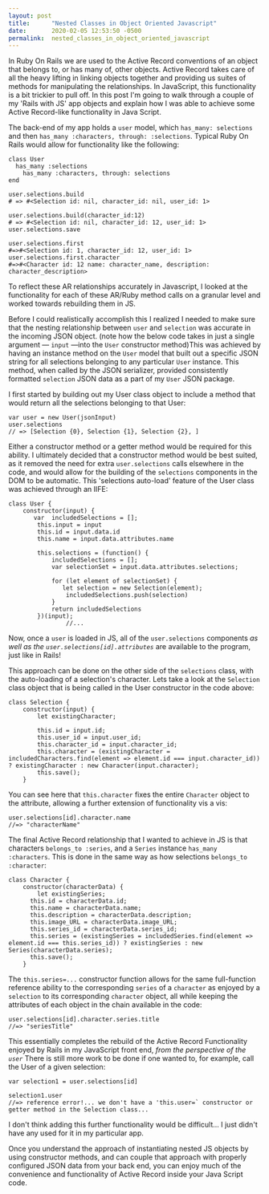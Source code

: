 ```yaml
---
layout: post
title:      "Nested Classes in Object Oriented Javascript"
date:       2020-02-05 12:53:50 -0500
permalink:  nested_classes_in_object_oriented_javascript
---
```



In Ruby On Rails we are used to the Active Record conventions of an object that belongs to, or has many of, other objects.  Active Record takes care of all the heavy lifting in linking objects together and providing us suites of methods for manipulating the relationships.  In JavaScript, this functionality is a bit trickier to pull off.  In this post I'm going to walk through a couple of my 'Rails with JS' app objects and explain how I was able to achieve some Active Record-like functionality in Java Script.

The back-end of my app holds a `user` model, which `has_many: selections` and then `has_many :characters, through: :selections`.  Typical Ruby On Rails would allow for functionality like the following:

```
class User
  has_many :selections
	has_many :characters, through: selections
end

user.selections.build
# => #<Selection id: nil, character_id: nil, user_id: 1>

user.selections.build(character_id:12)
# => #<Selection id: nil, character_id: 12, user_id: 1>
user.selections.save

user.selections.first 
#=>#<Selection id: 1, character_id: 12, user_id: 1>
user.selections.first.character
#=>#<Character id: 12 name: character_name, description: character_description>

```



To reflect these AR relationships accurately in Javascript, I looked at the functionality for each of these AR/Ruby method calls on a granular level and worked towards rebuilding them in JS.

Before I could realistically accomplish this I realized I needed to make sure that the nesting relationship between `user` and `selection` was accurate in the incoming JSON object.  (note how the below code takes in just a single argument — `input` —into the `User` constructor method)This was achieved by having an instance method on the `User` model that built out a specific JSON string for all selections belonging to any particular `User` instance.  This method, when called by the JSON serializer, provided consistently formatted `selection` JSON data as a part of my `User` JSON package.


I first started by building out my User class object to include a method that would return all the selections belonging to that User:

```
var user = new User(jsonInput)
user.selections 
// => [Selection {0}, Selection {1}, Selection {2}, ]
```

Either a constructor method or a getter method would be required for this ability.  I ultimately decided that a constructor method would be best suited, as it removed the need for extra `user.selections` calls elsewhere in the code, and would allow for the building of the `selections` components in the DOM to be automatic.  This 'selections auto-load' feature of the User class was achieved through an IIFE:

```
class User {
    constructor(input) {
       var  includedSelections = [];
        this.input = input
        this.id = input.data.id
        this.name = input.data.attributes.name
        
        this.selections = (function() {
            includedSelections = [];
            var selectionSet = input.data.attributes.selections;
            
            for (let element of selectionSet) {
               let selection = new Selection(element);
                includedSelections.push(selection)
            }            
            return includedSelections
        })(input);
				//...
```

Now, once a `user` is loaded in JS, all of the `user.selections` components *as well as the `user.selections[id].attributes`* are available to the program, just like in Rails!

This approach can be done on the other side of the `selections` class, with the auto-loading of a selection's character.  Lets take a look at the `Selection` class object that is being called in the User constructor in the code above:


```
class Selection {
    constructor(input) {
        let existingCharacter;
    
        this.id = input.id;
        this.user_id = input.user_id;
        this.character_id = input.character_id;
        this.character = (existingCharacter = includedCharacters.find(element => element.id === input.character_id)) ? existingCharacter : new Character(input.character);
        this.save();
    }     
```

You can see here that `this.character` fixes the entire `Character` object to the attribute, allowing a further extension of functionality vis a vis:

```
user.selections[id].character.name
//=> "characterName"
```

The final Active Record relationship that I wanted to achieve in JS is that characters `belongs_to :series`, and a `Series` instance `has_many :characters`.  This is done in the same way as how selections `belongs_to :character`:

```
class Character {
    constructor(characterData) {
        let existingSeries;
      this.id = characterData.id;
      this.name = characterData.name;
      this.description = characterData.description;
      this.image_URL = characterData.image_URL;
      this.series_id = characterData.series_id;
      this.series = (existingSeries = includedSeries.find(element => element.id === this.series_id)) ? existingSeries : new Series(characterData.series);
      this.save();
    }
```

The `this.series=...` constructor function allows for the same full-function reference ability to the corresponding `series` of a `character` as enjoyed by a `selection` to its corresponding `character` object, all while keeping the attributes of each object in the chain available in the code:

```
user.selections[id].character.series.title
//=> "seriesTitle"
```

This essentially completes the rebuild of the Active Record Functionality enjoyed by Rails in my JavaScript front end, *from the perspective of the `user`* There is still more work to be done if one wanted to, for example, call the User of a given selection:

```
var selection1 = user.selections[id]

selection1.user
//=> reference error!... we don't have a 'this.user=` constructor or getter method in the Selection class...
```

I don't think adding this further functionality would be difficult... I just didn't have any used for it in my particular app. 

Once you understand the approach of instantiating nested JS objects by using constructor methods, and can couple that approach with properly configured JSON data from your back end, you can enjoy much of the convenience and functionality of Active Record inside your Java Script code.


